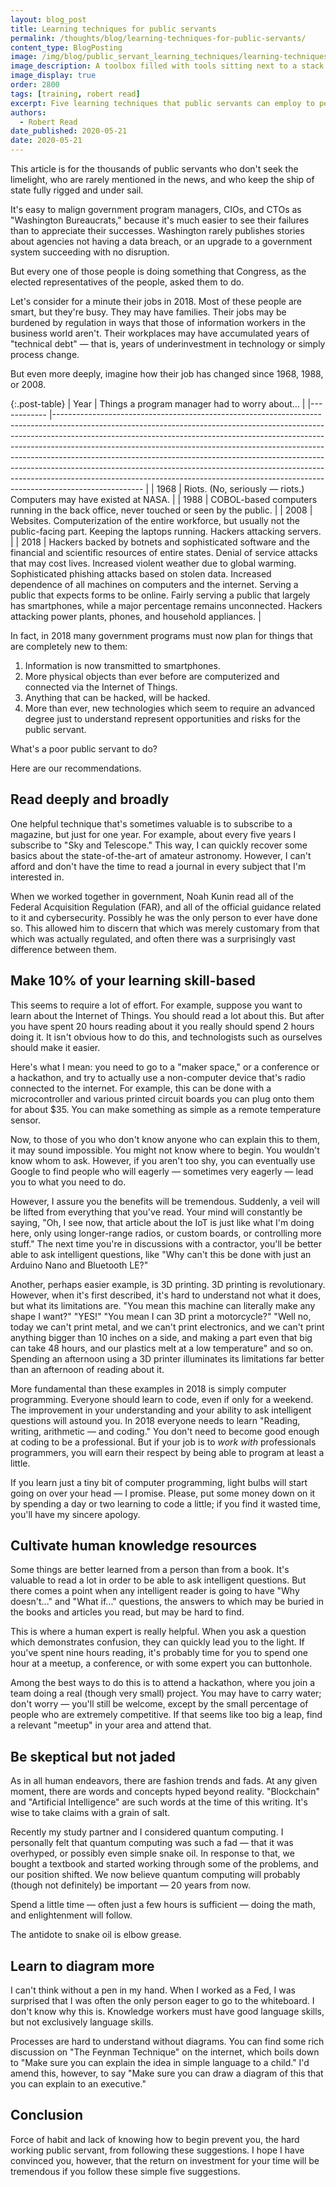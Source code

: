 ```yaml
---
layout: blog_post
title: Learning techniques for public servants
permalink: /thoughts/blog/learning-techniques-for-public-servants/
content_type: BlogPosting
image: /img/blog/public_servant_learning_techniques/learning-techniques.svg
image_description: A toolbox filled with tools sitting next to a stack of books.
image_display: true
order: 2800
tags: [training, robert read]
excerpt: Five learning techniques that public servants can employ to perform their jobs more effectively in today's complex technological environment.
authors:
  - Robert Read
date_published: 2020-05-21
date: 2020-05-21
---
```


This article is for the thousands of public servants who don't seek the limelight, who are rarely mentioned in the news, and who keep the ship of state fully rigged and under sail.

It's easy to malign government program managers, CIOs, and CTOs as "Washington Bureaucrats," because it's much easier to see their failures than to appreciate their successes. Washington rarely publishes stories about agencies not having a data breach, or an upgrade to a government system succeeding with no disruption.

But every one of those people is doing something that Congress, as the elected representatives of the people, asked them to do.

Let's consider for a minute their jobs in 2018. Most of these people are smart, but they're busy. They may have families. Their jobs may be burdened by regulation in ways that those of information workers in the business world aren't. Their workplaces may have accumulated years of "technical debt" — that is, years of underinvestment in technology or simply process change.

But even more deeply, imagine how their job has changed since 1968, 1988, or 2008.

{:.post-table}
|    Year    	|    Things a program manager had to worry about...    	|
|------------	|----------------------------------------------------------------------------------------------------------------------------------------------------------------------------------------------------------------------------------------------------------------------------------------------------------------------------------------------------------------------------------------------------------------------------------------------------------------------------------------------------------------------------------------------------------------------------------------	|
|    1968    	|    Riots. (No, seriously — riots.) Computers may have existed at NASA.    	|
|    1988    	|    COBOL-based computers running in the back office, never touched or   seen by the public.    	|
|    2008    	|    Websites. Computerization of the entire workforce, but usually not   the public-facing part. Keeping the laptops running. Hackers attacking   servers.    	|
|    2018    	|    Hackers backed by botnets and sophisticated software and the   financial and scientific resources of entire states. Denial of service   attacks that may cost lives. Increased violent weather due to global warming.   Sophisticated phishing attacks based on stolen data. Increased dependence of   all machines on computers and the internet. Serving a public that expects   forms to be online. Fairly serving a public that largely has smartphones,   while a major percentage remains unconnected. Hackers attacking power plants,   phones, and household appliances.    	|

In fact, in 2018 many government programs must now plan for things that are completely new to them:

1. Information is now transmitted to smartphones.
2. More physical objects than ever before are computerized and connected via the Internet of Things.
3. Anything that can be hacked, will be hacked.
4. More than ever, new technologies which seem to require an advanced degree just to understand represent opportunities and risks for the public servant.

What's a poor public servant to do?

Here are our recommendations.

## Read deeply and broadly

One helpful technique that's sometimes valuable is to subscribe to a magazine, but just for one year. For example, about every five years I subscribe to "Sky and Telescope." This way, I can quickly recover some basics about the state-of-the-art of amateur astronomy. However, I can't afford and don't have the time to read a journal in every subject that I'm interested in.

When we worked together in government, Noah Kunin read all of the Federal Acquisition Regulation (FAR), and all of the official guidance related to it and cybersecurity. Possibly he was the only person to ever have done so. This allowed him to discern that which was merely customary from that which was actually regulated, and often there was a surprisingly vast difference between them.

## Make 10% of your learning skill-based

This seems to require a lot of effort. For example, suppose you want to learn about the Internet of Things. You should read a lot about this. But after you have spent 20 hours reading about it you really should spend 2 hours doing it. It isn't obvious how to do this, and technologists such as ourselves should make it easier.

Here's what I mean: you need to go to a "maker space," or a conference or a hackathon, and try to actually use a non-computer device that's radio connected to the internet. For example, this can be done with a microcontroller and various printed circuit boards you can plug onto them for about $35. You can make something as simple as a remote temperature sensor.

Now, to those of you who don't know anyone who can explain this to them, it may sound impossible. You might not know where to begin. You wouldn't know whom to ask. However, if you aren't too shy, you can eventually use Google to find people who will eagerly — sometimes very eagerly — lead you to what you need to do.

However, I assure you the benefits will be tremendous. Suddenly, a veil will be lifted from everything that you've read. Your mind will constantly be saying, "Oh, I see now, that article about the IoT is just like what I'm doing here, only using longer-range radios, or custom boards, or controlling more stuff." The next time you're in discussions with a contractor, you'll be better able to ask intelligent questions, like "Why can't this be done with just an Arduino Nano and Bluetooth LE?"

Another, perhaps easier example, is 3D printing. 3D printing is revolutionary. However, when it's first described, it's hard to understand not what it does, but what its limitations are. "You mean this machine can literally make any shape I want?" "YES!" "You mean I can 3D print a motorcycle?" "Well no, today we can't print metal, and we can't print electronics, and we can't print anything bigger than 10 inches on a side, and making a part even that big can take 48 hours, and our plastics melt at a low temperature" and so on. Spending an afternoon using a 3D printer illuminates its limitations far better than an afternoon of reading about it.

More fundamental than these examples in 2018 is simply computer programming. Everyone should learn to code, even if only for a weekend. The improvement in your understanding and your ability to ask intelligent questions will astound you. In 2018 everyone needs to learn "Reading, writing, arithmetic — and coding." You don't need to become good enough at coding to be a professional. But if your job is to *work with* professionals programmers, you will earn their respect by being able to program at least a little.

If you learn just a tiny bit of computer programming, light bulbs will start going on over your head — I promise. Please, put some money down on it by spending a day or two learning to code a little; if you find it wasted time, you'll have my sincere apology.

## Cultivate human knowledge resources

Some things are better learned from a person than from a book. It's valuable to read a lot in order to be able to ask intelligent questions. But there comes a point when any intelligent reader is going to have "Why doesn't..." and "What if..." questions, the answers to which may be buried in the books and articles you read, but may be hard to find.

This is where a human expert is really helpful. When you ask a question which demonstrates confusion, they can quickly lead you to the light. If you've spent nine hours reading, it's probably time for you to spend one hour at a meetup, a conference, or with some expert you can buttonhole.

Among the best ways to do this is to attend a hackathon, where you join a team doing a real (though very small) project. You may have to carry water; don't worry — you'll still be welcome, except by the small percentage of people who are extremely competitive.  If that seems like too big a leap, find a relevant "meetup" in your area and attend that.

## Be skeptical but not jaded

As in all human endeavors, there are fashion trends and fads. At any given moment, there are words and concepts hyped beyond reality. "Blockchain" and "Artificial Intelligence" are such words at the time of this writing. It's wise to take claims with a grain of salt.

Recently my study partner and I considered quantum computing. I personally felt that quantum computing was such a fad — that it was overhyped, or possibly even simple snake oil. In response to that, we bought a textbook and started working through some of the problems, and our position shifted. We now believe quantum computing will probably (though not definitely) be important — 20 years from now.

Spend a little time — often just a few hours is sufficient — doing the math, and enlightenment will follow.

The antidote to snake oil is elbow grease.

## Learn to diagram more

I can't think without a pen in my hand. When I worked as a Fed, I was surprised that I was often the only person eager to go to the whiteboard. I don't know why this is. Knowledge workers must have good language skills, but not exclusively language skills.

Processes are hard to understand without diagrams. You can find some rich discussion on "The Feynman Technique" on the internet, which boils down to "Make sure you can explain the idea in simple language to a child." I'd amend this, however, to say "Make sure you can draw a diagram of this that you can explain to an executive."

## Conclusion

Force of habit and lack of knowing how to begin prevent you, the hard working public servant, from following these suggestions. I hope I have convinced you, however, that the return on investment for your time will be tremendous if you follow these simple five suggestions.
